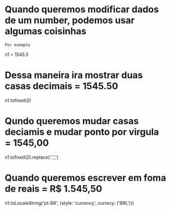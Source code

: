 # Quando queremos modificar dados de um number, podemos usar algumas coisinhas
    Por exemplo

n1 = 1545.5
# Dessa maneira ira mostrar duas casas decimais = 1545.50
n1.tofixed(2)
# Qundo queremos mudar casas deciamis e mudar ponto por virgula = 1545,00
n1.tofixed(2).replace('.',',')
# Quando queremos escrever em foma de reais = R$ 1.545,50
n1.toLocaleString('pt-BR', {style: 'currency', currecy: ('BRL')})

